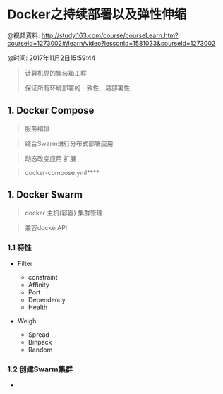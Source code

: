 # Docker之持续部署以及弹性伸缩
@视频资料: http://study.163.com/course/courseLearn.htm?courseId=1273002#/learn/video?lessonId=1581033&courseId=1273002

@时间: 2017年11月2日15:59:44



> 计算机界的集装箱工程
> 
> 保证所有环境部署的一致性、易部署性

   
   
## 1. Docker Compose

> 服务编排

> 结合Swarm进行分布式部署应用

> 动态改变应用 扩展

> docker-compose.yml****





## 1. Docker Swarm

> docker 主机(容器) 集群管理

> 兼容dockerAPI

### 1.1 特性

- Filter
    - constraint
    - Affinity
    - Port
    - Dependency
    - Health
    
- Weigh
    - Spread
    - Binpack
    - Random
    
    
### 1.2 创建Swarm集群

 


-